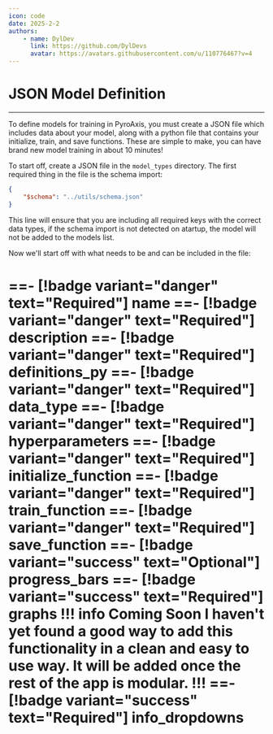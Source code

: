 ```yaml
---
icon: code
date: 2025-2-2
authors:
    - name: DylDev
      link: https://github.com/DylDevs
      avatar: https://avatars.githubusercontent.com/u/110776467?v=4
---
```


# JSON Model Definition
---
To define models for training in PyroAxis, you must create a JSON file which includes data about your model, along with a python file that contains your initialize, train, and save functions. These are simple to make, you can have brand new model training in about 10 minutes!

To start off, create a JSON file in the `model_types` directory. The first required thing in the file is the schema import:
```json
{
    "$schema": "../utils/schema.json"
}
```
This line will ensure that you are including all required keys with the correct data types, if the schema import is not detected on atartup, the model will not be added to the models list.

Now we'll start off with what needs to be and can be included in the file:

==- [!badge variant="danger" text="Required"] name
==- [!badge variant="danger" text="Required"] description
==- [!badge variant="danger" text="Required"] definitions_py
==- [!badge variant="danger" text="Required"] data_type
==- [!badge variant="danger" text="Required"] hyperparameters
==- [!badge variant="danger" text="Required"] initialize_function
==- [!badge variant="danger" text="Required"] train_function
==- [!badge variant="danger" text="Required"] save_function
==- [!badge variant="success" text="Optional"] progress_bars
==- [!badge variant="success" text="Required"] graphs
!!! info Coming Soon
I haven't yet found a good way to add this functionality in a clean and easy to use way. It will be added once the rest of the app is modular.
!!!
==- [!badge variant="success" text="Required"] info_dropdowns
===